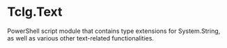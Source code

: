 # Tclg.Text

PowerShell script module that contains type extensions for System.String, as well as various other text-related functionalities.

